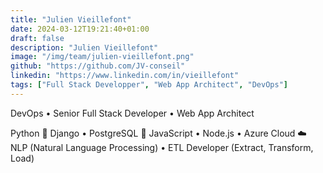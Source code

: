 ```yaml
---
title: "Julien Vieillefont"
date: 2024-03-12T19:21:40+01:00
draft: false
description: "Julien Vieillefont"
image: "/img/team/julien-vieillefont.png"
github: "https://github.com/JV-conseil"
linkedin: "https://www.linkedin.com/in/vieillefont"
tags: ["Full Stack Developper", "Web App Architect", "DevOps"]
---
```


DevOps • Senior Full Stack Developer • Web App Architect

Python 🐍 Django • PostgreSQL 🐘 JavaScript • Node.js • Azure Cloud ☁️ NLP (Natural Language Processing) • ETL Developer (Extract, Transform, Load)
